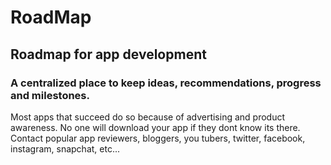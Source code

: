 # RoadMap
Roadmap for app development  
---  
### A centralized place to keep ideas, recommendations, progress and milestones.  
Most apps that succeed do so because of advertising and product awareness. No one will download your app if they dont know its there.  
Contact popular app reviewers, bloggers, you tubers, twitter, facebook, instagram, snapchat, etc... 

